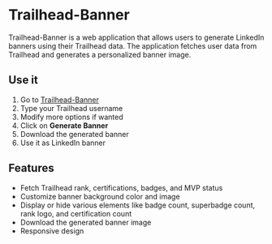 # Trailhead-Banner

Trailhead-Banner is a web application that allows users to generate LinkedIn banners using their Trailhead data. The application fetches user data from Trailhead and generates a personalized banner image.

## Use it

1. Go to [Trailhead-Banner](https://trailhead-banner.vercel.app/)
1. Type your Trailhead username
1. Modify more options if wanted
1. Click on **Generate Banner**
1. Download the generated banner
1. Use it as LinkedIn banner

## Features

- Fetch Trailhead rank, certifications, badges, and MVP status
- Customize banner background color and image
- Display or hide various elements like badge count, superbadge count, rank logo, and certification count
- Download the generated banner image
- Responsive design
